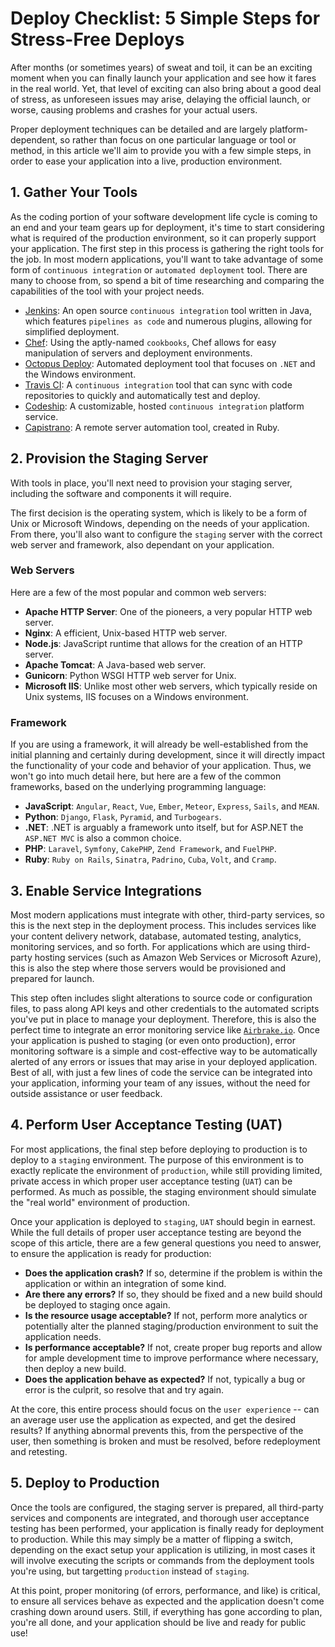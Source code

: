 # Deploy Checklist: 5 Simple Steps for Stress-Free Deploys

After months (or sometimes years) of sweat and toil, it can be an exciting moment when you can finally launch your application and see how it fares in the real world.  Yet, that level of exciting can also bring about a good deal of stress, as unforeseen issues may arise, delaying the official launch, or worse, causing problems and crashes for your actual users.

Proper deployment techniques can be detailed and are largely platform-dependent, so rather than focus on one particular language or tool or method, in this article we'll aim to provide you with a few simple steps, in order to ease your application into a live, production environment.

## 1. Gather Your Tools

As the coding portion of your software development life cycle is coming to an end and your team gears up for deployment, it's time to start considering what is required of the production environment, so it can properly support your application.  The first step in this process is gathering the right tools for the job.  In most modern applications, you'll want to take advantage of some form of `continuous integration` or `automated deployment` tool.  There are many to choose from, so spend a bit of time researching and comparing the capabilities of the tool with your project needs.

- [Jenkins](https://jenkins.io): An open source `continuous integration` tool written in Java, which features `pipelines as code` and numerous plugins, allowing for simplified deployment.
- [Chef](https://www.chef.io/): Using the aptly-named `cookbooks`, Chef allows for easy manipulation of servers and deployment environments.
- [Octopus Deploy](https://octopus.com/): Automated deployment tool that focuses on `.NET` and the Windows environment.
- [Travis CI](https://travis-ci.org/): A `continuous integration` tool that can sync with code repositories to quickly and automatically test and deploy.
- [Codeship](https://codeship.com/): A customizable, hosted `continuous integration` platform service.
- [Capistrano](http://capistranorb.com/): A remote server automation tool, created in Ruby.

## 2. Provision the Staging Server

With tools in place, you'll next need to provision your staging server, including the software and components it will require.

The first decision is the operating system, which is likely to be a form of Unix or Microsoft Windows, depending on the needs of your application.  From there, you'll also want to configure the `staging` server with the correct web server and framework, also dependant on your application.

### Web Servers

Here are a few of the most popular and common web servers:

- **Apache HTTP Server**: One of the pioneers, a very popular HTTP web server.
- **Nginx**: A efficient, Unix-based HTTP web server.
- **Node.js**: JavaScript runtime that allows for the creation of an HTTP server.
- **Apache Tomcat**: A Java-based web server.
- **Gunicorn**: Python WSGI HTTP web server for Unix.
- **Microsoft IIS**: Unlike most other web servers, which typically reside on Unix systems, IIS focuses on a Windows environment.

### Framework

If you are using a framework, it will already be well-established from the initial planning and certainly during development, since it will directly impact the functionality of your code and behavior of your application.  Thus, we won't go into much detail here, but here are a few of the common frameworks, based on the underlying programming language:

- **JavaScript**: `Angular`, `React`, `Vue`, `Ember`, `Meteor`, `Express`, `Sails`, and `MEAN`.
- **Python**: `Django`, `Flask`, `Pyramid`, and `Turbogears`.
- **.NET**: .NET is arguably a framework unto itself, but for ASP.NET the `ASP.NET MVC` is also a common choice.
- **PHP**: `Laravel`, `Symfony`, `CakePHP`, `Zend Framework`, and `FuelPHP`.
- **Ruby**: `Ruby on Rails`, `Sinatra`, `Padrino`, `Cuba`, `Volt`, and `Cramp`.

## 3. Enable Service Integrations

Most modern applications must integrate with other, third-party services, so this is the next step in the deployment process.  This includes services like your content delivery network, database, automated testing, analytics, monitoring services, and so forth.  For applications which are using third-party hosting services (such as Amazon Web Services or Microsoft Azure), this is also the step where those servers would be provisioned and prepared for launch.

This step often includes slight alterations to source code or configuration files, to pass along API keys and other credentials to the automated scripts you've put in place to manage your deployment.  Therefore, this is also the perfect time to integrate an error monitoring service like [`Airbrake.io`](https://airbrake.io/).  Once your application is pushed to staging (or even onto production), error monitoring software is a simple and cost-effective way to be automatically alerted of any errors or issues that may arise in your deployed application.  Best of all, with just a few lines of code the service can be integrated into your application, informing your team of any issues, without the need for outside assistance or user feedback.

## 4. Perform User Acceptance Testing (UAT)

For most applications, the final step before deploying to production is to deploy to a `staging` environment.  The purpose of this environment is to exactly replicate the environment of `production`, while still providing limited, private access in which proper user acceptance testing (`UAT`) can be performed.  As much as possible, the staging environment should simulate the "real world" environment of production.

Once your application is deployed to `staging`, `UAT` should begin in earnest.  While the full details of proper user acceptance testing are beyond the scope of this article, there are a few general questions you need to answer, to ensure the application is ready for production:

- **Does the application crash?**  If so, determine if the problem is within the application or within an integration of some kind.
- **Are there any errors?**  If so, they should be fixed and a new build should be deployed to staging once again.
- **Is the resource usage acceptable?**  If not, perform more analytics or potentially alter the planned staging/production environment to suit the application needs.
- **Is performance acceptable?**  If not, create proper bug reports and allow for ample development time to improve performance where necessary, then deploy a new build.
- **Does the application behave as expected?**  If not, typically a bug or error is the culprit, so resolve that and try again.

At the core, this entire process should focus on the `user experience` -- can an average user use the application as expected, and get the desired results?  If anything abnormal prevents this, from the perspective of the user, then something is broken and must be resolved, before redeployment and retesting.

## 5. Deploy to Production

Once the tools are configured, the staging server is prepared, all third-party services and components are integrated, and thorough user acceptance testing has been performed, your application is finally ready for deployment to production.  While this may simply be a matter of flipping a switch, depending on the exact setup your application is utilizing, in most cases it will involve executing the scripts or commands from the deployment tools you're using, but targetting `production` instead of `staging`.

At this point, proper monitoring (of errors, performance, and like) is critical, to ensure all services behave as expected and the application doesn't come crashing down around users.  Still, if everything has gone according to plan, you're all done, and your application should be live and ready for public use!